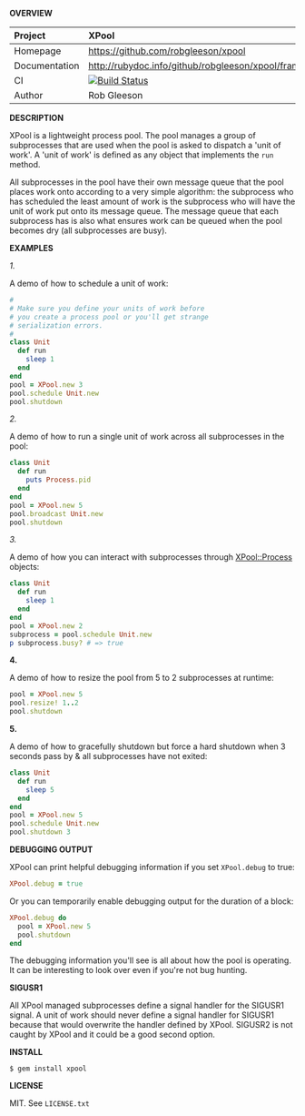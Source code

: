 __OVERVIEW__

| Project         | XPool
|:----------------|:--------------------------------------------------
| Homepage        | https://github.com/robgleeson/xpool
| Documentation   | http://rubydoc.info/github/robgleeson/xpool/frames 
| CI              | [![Build Status](https://travis-ci.org/robgleeson/xpool.png)](https://travis-ci.org/robgleeson/XPool)
| Author          | Rob Gleeson             


__DESCRIPTION__

XPool is a lightweight process pool. The pool manages a group of subprocesses
that are used when the pool is asked to dispatch a 'unit of work'. A 
'unit of work' is defined as any object that implements the `run` method.

All subprocesses in the pool have their own message queue that the pool places
work onto according to a very simple algorithm: the subprocess who has scheduled
the least amount of work is the subprocess who will have the unit of work 
put onto its message queue. The message queue that each subprocess has is also 
what ensures work can be queued when the pool becomes dry (all subprocesses are 
busy). 


__EXAMPLES__

_1._

A demo of how to schedule a unit of work: 

```ruby
#
# Make sure you define your units of work before
# you create a process pool or you'll get strange
# serialization errors.
#
class Unit
  def run
    sleep 1
  end
end
pool = XPool.new 3
pool.schedule Unit.new
pool.shutdown
```

_2._

A demo of how to run a single unit of work across all subprocesses in the
pool:

```ruby
class Unit
  def run
    puts Process.pid
  end
end
pool = XPool.new 5
pool.broadcast Unit.new
pool.shutdown
```

_3._

A demo of how you can interact with subprocesses through 
[XPool::Process](http://rdoc.info/github/robgleeson/xpool/master/XPool/Process)
objects:

```ruby
class Unit
  def run
    sleep 1
  end
end
pool = XPool.new 2
subprocess = pool.schedule Unit.new 
p subprocess.busy? # => true
```

__4.__

A demo of how to resize the pool from 5 to 2 subprocesses at runtime:

```ruby
pool = XPool.new 5
pool.resize! 1..2
pool.shutdown
```

__5.__

A demo of how to gracefully shutdown but force a hard shutdown when 3 seconds
pass by & all subprocesses have not exited:

```ruby
class Unit
  def run
    sleep 5
  end
end
pool = XPool.new 5
pool.schedule Unit.new
pool.shutdown 3
```

__DEBUGGING OUTPUT__

XPool can print helpful debugging information if you set `XPool.debug` 
to true:

```ruby
XPool.debug = true
```

Or you can temporarily enable debugging output for the duration of a block:

```ruby
XPool.debug do 
  pool = XPool.new 5
  pool.shutdown
end
```

The debugging information you'll see is all about how the pool is operating. 
It can be interesting to look over even if you're not bug hunting.

__SIGUSR1__

All XPool managed subprocesses define a signal handler for the SIGUSR1 signal.
A unit of work should never define a signal handler for SIGUSR1 because that 
would overwrite the handler defined by XPool. SIGUSR2 is not caught by XPool
and it could be a good second option.


__INSTALL__

    $ gem install xpool

__LICENSE__

MIT. See `LICENSE.txt` 
